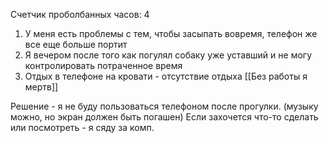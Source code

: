 Счетчик проболбанных часов: 4

1. У меня есть проблемы с тем, чтобы засыпать вовремя, телефон же все еще больше портит
2. Я вечером после того как погулял собаку уже уставший и не могу контролировать потраченное время
3. Отдых в телефоне на кровати - отсутствие отдыха [[Без работы я мертв]]

Решение - я не буду пользоваться телефоном после прогулки. (музыку можно, но экран должен быть погашен) Если захочется что-то сделать или посмотреть - я сяду за комп.